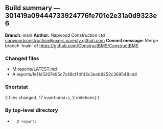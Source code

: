 ## Build summary — 301419a09444733924776fe701e2e31a0d9323e6

**Branch:** main
**Author:** Napwood Construction Ltd <napwoodconstruction@users.noreply.github.com>
**Commit message:** Merge branch 'main' of https://github.com/ConstructBMS/ConstructBMS

### Changed files
 - M	reports/LATEST.md
 - A	reports/fe11a5207e95c7c48cf14fd3c2eab8252c369548.md

### Shortstat
 2 files changed, 17 insertions(+), 2 deletions(-)

### By top-level directory
 -       2 reports
